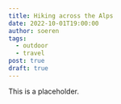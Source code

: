 ```yaml
---
title: Hiking across the Alps
date: 2022-10-01T19:00:00
author: soeren
tags:
  - outdoor
  - travel
post: true
draft: true
---
```


<p class="notice">
  This is a placeholder.
</p>